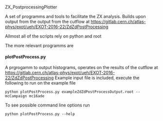ZX_PostprocessingPlotter

A set of programms and tools to facilitate the ZX analysis. Builds upon output from the output from the cutflow at https://gitlab.cern.ch/atlas-phys/exot/ueh/EXOT-2016-22/ZdZdPostProcessing

Allmost all of the scripts rely on python and root

The more relevant programms are

#### plotPostProcess.py
A prgrogamm to output histograms, operates on the results of the cutflow at https://gitlab.cern.ch/atlas-phys/exot/ueh/EXOT-2016-22/ZdZdPostProcessing
Example input file is included, execute the following to run on the example file
```
python plotPostProcess.py exampleZdZdPostProcessOutput.root --mcCampaign mc16ade
```

To see possible command line options run
```
python plotPostProcess.py --help

```

